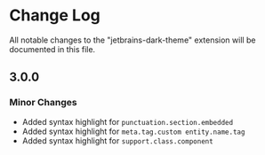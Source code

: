 # Change Log

All notable changes to the "jetbrains-dark-theme" extension will be documented in this file.

## 3.0.0

### Minor Changes

- Added syntax highlight for `punctuation.section.embedded`
- Added syntax highlight for `meta.tag.custom entity.name.tag`
- Added syntax highlight for `support.class.component`
